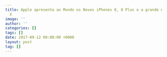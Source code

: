```yaml
---
title: Apple apresenta ao Mundo os Novos iPhones 8, 8 Plus e a grande novidade iPhone
  X
image: ''
author: ''
categories: []
tags: []
date: 2017-09-12 00:00:00 +0000
layout: post
tag: []
---
```

